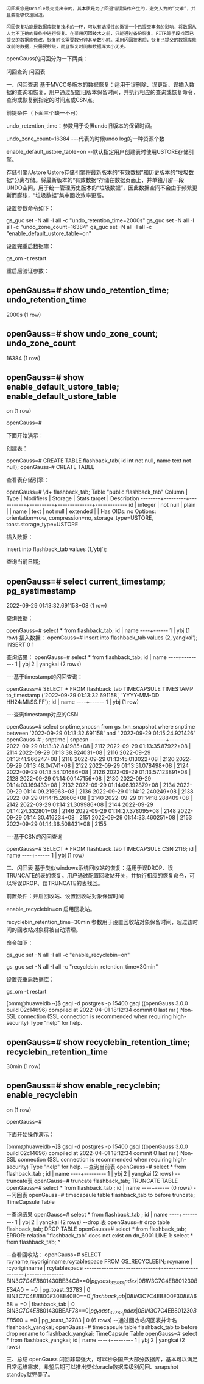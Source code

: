     闪回概念是Oracle最先提出来的，其本质是为了回退错误操作产生的，避免人为的“灾难”，并且要能够快速回退。

    闪回恢复功能是数据库恢复技术的一环，可以有选择性的撤销一个已提交事务的影响，将数据从人为不正确的操作中进行恢复。在采用闪回技术之前，只能通过备份恢复、PITR等手段找回已提交的数据库修改，恢复时长需要数分钟甚至数小时。采用闪回技术后，恢复已提交的数据库修改前的数据，只需要秒级，而且恢复时间和数据库大小无关。

openGauss的闪回分为一下两类：

闪回查询
闪回表

一、闪回查询
    基于MVCC多版本的数据恢复：适用于误删除、误更新、误插入数据的查询和恢复，用户通过配置旧版本保留时间，并执行相应的查询或恢复命令，查询或恢复到指定的时间点或CSN点。

前提条件（下面三个缺一不可）

undo_retention_time：参数用于设置undo旧版本的保留时间。

undo_zone_count=16384 ---代表的时候undo log的一种资源个数

enable_default_ustore_table=on --默认指定用户创建表时使用USTORE存储引擎。

存储引擎:Ustore
Ustore存储引擎将最新版本的“有效数据”和历史版本的“垃圾数据”分离存储。将最新版本的“有效数据”存储在数据页面上，并单独开辟一段UNDO空间，用于统一管理历史版本的“垃圾数据”，因此数据空间不会由于频繁更新而膨胀，“垃圾数据”集中回收效率更高。

设置参数命令如下：

gs_guc set -N all -I all -c "undo_retention_time=2000s"
gs_guc set -N all -I all -c "undo_zone_count=16384"
gs_guc set -N all -I all -c "enable_default_ustore_table=on"

设置完重启数据库：

gs_om -t restart

重启后验证参数：

openGauss=# show undo_retention_time;
undo_retention_time
---------------------
2000s
(1 row)

openGauss=# show undo_zone_count;
undo_zone_count
-----------------
16384
(1 row)

openGauss=# show enable_default_ustore_table;
enable_default_ustore_table
-----------------------------
on
(1 row)

openGauss=# 

下面开始演示：

创建表：

openGauss=# CREATE TABLE flashback_tab(
id int not null,
name text not null);
openGauss-# 
CREATE TABLE

查看表存储引擎：

openGauss=# \d+ flashback_tab;
Table "public.flashback_tab"
Column | Type | Modifiers | Storage | Stats target | Description
--------+---------+-----------+----------+--------------+-------------
id | integer | not null | plain | |
name | text | not null | extended | |
Has OIDs: no
Options: orientation=row, compression=no, storage_type=USTORE, toast.storage_type=USTORE

插入数据：

insert into flashback_tab values (1,'ybj');

查询当前日期;

openGauss=# select current_timestamp;
pg_systimestamp
-------------------------------
2022-09-29 01:13:32.691158+08
(1 row)

查询数据：

openGauss=# select * from flashback_tab;
id | name
----+------
1 | ybj
(1 row)
插入数据：
openGauss=# insert into flashback_tab values (2,'yangkai');
INSERT 0 1

查询结果：
openGauss=# select * from flashback_tab;
id | name
----+---------
1 | ybj
2 | yangkai
(2 rows)

---基于timestamp的闪回查询：

openGauss=# SELECT * FROM flashback_tab TIMECAPSULE TIMESTAMP to_timestamp ('2022-09-29 01:13:32.691158', 'YYYY-MM-DD HH24:MI:SS.FF');
id | name
----+------
1 | ybj
(1 row)

---查询timestamp对应的CSN

openGauss=# select snptime,snpcsn from gs_txn_snapshot where snptime between '2022-09-29 01:13:32.691158' and ' 2022-09-29 01:15:24.921426'
openGauss-# ;
snptime | snpcsn
-------------------------------+--------
2022-09-29 01:13:32.841985+08 | 2112
2022-09-29 01:13:35.87922+08 | 2114
2022-09-29 01:13:38.924031+08 | 2116
2022-09-29 01:13:41.966247+08 | 2118
2022-09-29 01:13:45.013022+08 | 2120
2022-09-29 01:13:48.04741+08 | 2122
2022-09-29 01:13:51.078498+08 | 2124
2022-09-29 01:13:54.101686+08 | 2126
2022-09-29 01:13:57.123891+08 | 2128
2022-09-29 01:14:00.147156+08 | 2130
2022-09-29 01:14:03.169433+08 | 2132
2022-09-29 01:14:06.192879+08 | 2134
2022-09-29 01:14:09.216963+08 | 2136
2022-09-29 01:14:12.240249+08 | 2138
2022-09-29 01:14:15.26606+08 | 2140
2022-09-29 01:14:18.288409+08 | 2142
2022-09-29 01:14:21.309986+08 | 2144
2022-09-29 01:14:24.332801+08 | 2146
2022-09-29 01:14:27.378095+08 | 2148
2022-09-29 01:14:30.416234+08 | 2151
2022-09-29 01:14:33.460251+08 | 2153
2022-09-29 01:14:36.508431+08 | 2155

---基于CSN的闪回查询

openGauss=# SELECT * FROM flashback_tab TIMECAPSULE CSN 2116;
id | name
----+------
1 | ybj
(1 row)

二、闪回表
    基于类似windows系统回收站的恢复：适用于误DROP、误TRUNCATE的表的恢复。用户通过配置回收站开关，并执行相应的恢复命令，可以将误DROP、误TRUNCATE的表找回。

前置条件：开启回收站、设置回收站对象保留时间

enable_recyclebin=on 启用回收站。 

recyclebin_retention_time=30min 参数用于设置回收站对象保留时间，超过该时间的回收站对象将被自动清理。

命令如下：

 gs_guc set -N all -I all -c "enable_recyclebin=on"

 gs_guc set -N all -I all -c "recyclebin_retention_time=30min"

设置完重启数据库：

gs_om -t restart

[omm@huaweidb ~]$ gsql -d postgres -p 15400
gsql ((openGauss 3.0.0 build 02c14696) compiled at 2022-04-01 18:12:34 commit 0 last mr )
Non-SSL connection (SSL connection is recommended when requiring high-security)
Type "help" for help.

openGauss=# show recyclebin_retention_time;
recyclebin_retention_time
---------------------------
30min
(1 row)

openGauss=# show enable_recyclebin;
enable_recyclebin
-------------------
on
(1 row)

openGauss=# 

下面开始操作演示：

[omm@huaweidb ~]$ gsql -d postgres -p 15400
gsql ((openGauss 3.0.0 build 02c14696) compiled at 2022-04-01 18:12:34 commit 0 last mr )
Non-SSL connection (SSL connection is recommended when requiring high-security)
Type "help" for help.
--查询当前表
openGauss=# select * from flashback_tab ;
id | name
----+---------
1 | ybj
2 | yangkai
(2 rows)
--truncate表
openGauss=# truncate flashback_tab;
TRUNCATE TABLE
openGauss=# select * from flashback_tab ;
id | name
----+------
(0 rows)
---闪回表
openGauss=# timecapsule table flashback_tab to before truncate;
TimeCapsule Table

--查询结果
openGauss=# select * from flashback_tab ;
id | name
----+---------
1 | ybj
2 | yangkai
(2 rows)
--drop 表
openGauss=# drop table flashback_tab;
DROP TABLE
openGauss=# select * from flashback_tab;
ERROR: relation "flashback_tab" does not exist on dn_6001
LINE 1: select * from flashback_tab;
^

--查看回收站：
openGauss=# sELECT rcyname,rcyoriginname,rcytablespace FROM GS_RECYCLEBIN;
rcyname | rcyoriginname | rcytablespace
------------------------------+----------------------+---------------
BIN$3C7C4EB8014$30BE34C8==$0 | pg_toast_32783_index | 0
BIN$3C7C4EB8012$30BE3AA0==$0 | pg_toast_32783 | 0
BIN$3C7C4EB800F$30BE40B0==$0 | flashback_tab | 0
BIN$3C7C4EB800F$30BEA658==$0 | flashback_tab | 0
BIN$3C7C4EB8014$30BEAF78==$0 | pg_toast_32783_index | 0
BIN$3C7C4EB8012$30BEB560==$0 | pg_toast_32783 | 0
(6 rows)
--通过回收站闪回表并命名flashback_yangkai;
openGauss=# timecapsule table flashback_tab to before drop rename to flashback_yangkai;
TimeCapsule Table
openGauss=# select * from flashback_yangkai;
id | name
----+---------
1 | ybj
2 | yangkai
(2 rows)

三、总结
    openGauss 闪回非常强大，可以秒杀国产大部分数据库，基本可以满足日常运维需求，希望后期可以推出类似oracle数据库级别闪回、snapshot standby就完美了。